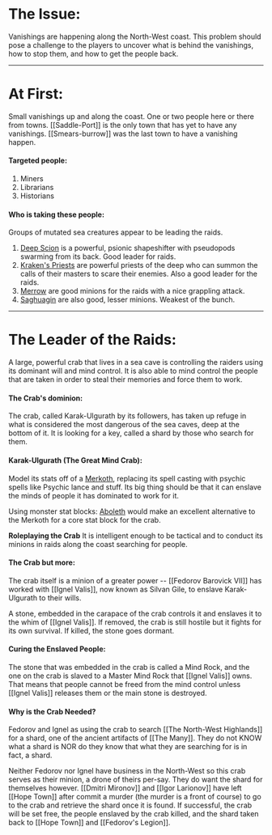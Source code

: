 # The Issue:
Vanishings are happening along the North-West coast. This problem should pose a challenge to the players to uncover what is behind the vanishings, how to stop them, and how to get the people back. 

___
# At First:
Small vanishings up and along the coast. One or two people here or there from towns. [[Saddle-Port]] is the only town that has yet to have any vanishings. [[Smears-burrow]] was the last town to have a vanishing happen. 
#### Targeted people:
1. Miners
1. Librarians
2. Historians
#### Who is taking these people:
Groups of mutated sea creatures appear to be leading the raids.

1. [Deep Scion](https://5e.tools/bestiary/deep-scion-vgm.html) is a powerful, psionic shapeshifter with pseudopods swarming from its back. Good leader for raids.
2. [Kraken's Priests](https://dr-eigenvalue.github.io/bestiary/creature/kraken-priest) are powerful priests of the deep who can summon the calls of their masters to scare their enemies. Also a good leader for the raids.
3. [Merrow](https://www.dndbeyond.com/monsters/16956-merrow) are good minions for the raids with a nice grappling attack.
4. [Saghuagin](https://roll20.net/compendium/dnd5e/Sahuagin#content) are also good, lesser minions. Weakest of the bunch.

___
# The Leader of the Raids:
A large, powerful crab that lives in a sea cave is controlling the raiders using its dominant will and mind control. It is also able to mind control the people that are taken in order to steal their memories and force them to work.
#### The Crab's dominion:
The crab, called Karak-Ulgurath by its followers, has taken up refuge in what is considered the most dangerous of the sea caves, deep at the bottom of it. It is looking for a key, called a shard by those who search for them.
#### Karak-Ulgurath (The Great Mind Crab):
Model its stats off of a [Merkoth](https://dr-eigenvalue.github.io/bestiary/creature/morkoth), replacing its spell casting with psychic spells like Psychic lance and stuff. Its big thing should be that it can enslave the minds of people it has dominated to work for it. 

Using monster stat blocks: [Aboleth](https://dr-eigenvalue.github.io/bestiary/creature/aboleth) would make an excellent alternative to the Merkoth for a core stat block for the crab.

**Roleplaying the Crab**
It is intelligent enough to be tactical and to conduct its minions in raids along the coast searching for people. 
#### The Crab but more:
The crab itself is a minion of a greater power -- [[Fedorov Barovick VII]] has worked with [[Ignel Valis]], now known as Silvan Gile, to enslave Karak-Ulgurath to their wills. 

A stone, embedded in the carapace of the crab controls it and enslaves it to the whim of [[Ignel Valis]]. If removed, the crab is still hostile but it fights for its own survival. If killed, the stone goes dormant. 

#### Curing the Enslaved People:
The stone that was embedded in the crab is called a Mind Rock, and the one on the crab is slaved to a Master Mind Rock that [[Ignel Valis]] owns. That means that people cannot be freed from the mind control unless [[Ignel Valis]] releases them or the main stone is destroyed.

#### Why is the Crab Needed?
Fedorov and Ignel as using the crab to search [[The North-West Highlands]] for a shard, one of the ancient artifacts of [[The Many]]. They do not KNOW what a shard is NOR do they know that what they are searching for is in fact, a shard. 

Neither Fedorov nor Ignel have business in the North-West so this crab serves as their minion, a drone of theirs per-say. They do want the shard for themselves however. [[Dmitri Mironov]] and [[Igor Larionov]] have left [[Hope Town]] after commit a murder (the murder is a front of course) to go to the crab and retrieve the shard once it is found. If successful, the crab will be set free, the people enslaved by the crab killed, and the shard taken back to [[Hope Town]] and [[Fedorov's Legion]].